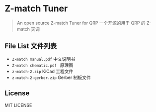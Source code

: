# Z-match Tuner
> An open source Z-match Tuner for QRP
> 一个开源的用于 QRP 的 Z-match 天调

## File List 文件列表
* `Z-match manual.pdf` 中文说明书
* `Z-match chematic.pdf ` 原理图
* `z-match-2.zip` KiCad 工程文件
* `z-match-2-gerber.zip` Gerber 制板文件

## License
MIT LICENSE
